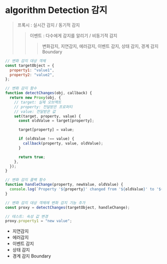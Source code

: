 # algorithm Detection 감지

> 프록시 : 실시간 감지 / 동기적 감지
>
> > 이벤트 : 다수에게 감지를 알리기 / 비동기적 감지
> >
> > > 변화감지, 지연감지, 에러감지, 이벤트 감지, 상태 감지, 경계 감지 Boundary

```js
// 변화 감지 대상 객체
const targetObject = {
  property1: "value1",
  property2: "value2",
};

// 변화 감지 함수
function detectChanges(obj, callback) {
  return new Proxy(obj, {
    // target: 실제 오브젝트
    // property: 전달받은 프로퍼티
    // value: 전달받은 값
    set(target, property, value) {
      const oldValue = target[property];

      target[property] = value;

      if (oldValue !== value) {
        callback(property, value, oldValue);
      }

      return true;
    },
  });
}

// 변화 감지 콜백 함수
function handleChange(property, newValue, oldValue) {
  console.log(`Property '${property}' changed from '${oldValue}' to '${newValue}'`);
}

// 변화 감지 대상 객체에 변화 감지 기능 추가
const proxy = detectChanges(targetObject, handleChange);

// 테스트: 속성 값 변경
proxy.property1 = "new value";
```

- 지연감지
- 에러감지
- 이벤트 감지
- 상태 감지
- 경계 감지 Boundary

